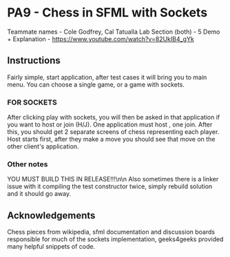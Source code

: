 # PA9 - Chess in SFML with Sockets
Teammate names - Cole Godfrey, Cal Tatualla
Lab Section (both) - 5
Demo + Explanation - https://www.youtube.com/watch?v=82UkIB4_gYk

## Instructions
Fairly simple, start application, after test cases it will bring you to main menu. You can choose a single game, or a game with sockets.

### FOR SOCKETS
After clicking play with sockets, you will then be asked in that application if you want to host or join (H/J). One application must host , one join. After this, you should get 2 separate screens of chess representing each player. Host starts first, after they make a move you should see that move on the other client's application.

### Other notes
YOU MUST BUILD THIS IN RELEASE!!!\n\n
Also sometimes there is a linker issue with it compiling the test constructor twice, simply rebuild solution and it should go away.

## Acknowledgements
Chess pieces from wikipedia, sfml documentation and discussion boards responsible for much of the sockets implementation, geeks4geeks provided many helpful snippets of code.
